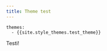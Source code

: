```yaml
---
title: Theme test
---
```


``` {settings=""}
themes:
  - {{site.style_themes.test_theme}}
```

Testi!